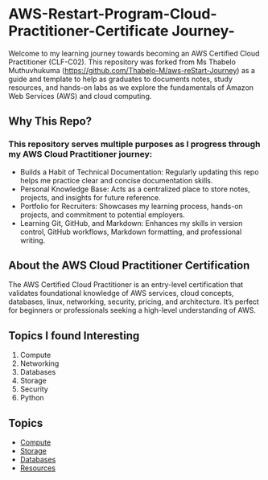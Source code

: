 # AWS-Restart-Program-Cloud-Practitioner-Certificate Journey-
Welcome to my learning journey towards becoming an AWS Certified Cloud Practitioner (CLF-C02). This repository was forked from Ms Thabelo Muthuvhukuma (https://github.com/Thabelo-M/aws-reStart-Journey) as a guide and template to help as graduates to documents notes, study resources, and hands-on labs as we explore the fundamentals of Amazon Web Services (AWS) and cloud computing.

## Why This Repo?

 ### This repository serves multiple purposes as I progress through my AWS Cloud Practitioner journey:
- Builds a Habit of Technical Documentation: Regularly updating this repo helps me practice clear and concise documentation skills.
- Personal Knowledge Base: Acts as a centralized place to store notes, projects, and insights for future reference.
- Portfolio for Recruiters: Showcases my learning process, hands-on projects, and commitment to potential employers.
- Learning Git, GitHub, and Markdown: Enhances my skills in version control, GitHub workflows, Markdown formatting, and professional writing.

## About the AWS Cloud Practitioner Certification

The AWS Certified Cloud Practitioner is an entry-level certification that validates foundational knowledge of AWS services, cloud concepts, databases, linux, networking, security, pricing, and architecture. It’s perfect for beginners or professionals seeking a high-level understanding of AWS.

## Topics I found Interesting
1. Compute
2. Networking
3. Databases
4. Storage
5. Security
6. Python

## Topics

- [Compute](./compute/topic-notes.md)
- [Storage](./storage/topic-notes.md)
- [Databases](./databases/database-design.md)
- [Resources](./resources/helpful-links.md)

